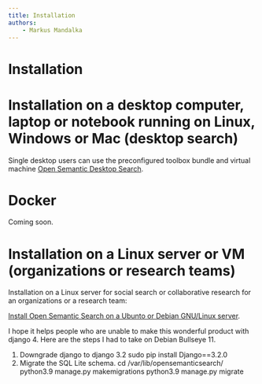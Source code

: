 ```yaml
---
title: Installation
authors:
    - Markus Mandalka
---
```


# Installation

# Installation on a desktop computer, laptop or notebook running on Linux, Windows or Mac (desktop search)

Single desktop users can use the preconfigured toolbox bundle and virtual machine [Open Semantic Desktop Search](../../desktop_search).


# Docker

Coming soon.


# Installation on a Linux server or VM (organizations or research teams)

Installation on a Linux server for social search or collaborative research for an organizations or a research team:

[Install Open Semantic Search on a Ubunto or Debian GNU/Linux server](search_server).

I hope it helps people who are unable to make this wonderful product with django 4. Here are the steps I had to take on Debian Bullseye 11.
1. Downgrade django to django 3.2 
sudo pip install Django==3.2.0
2. Migrate the SQL Lite schema.
cd /var/lib/opensemanticsearch/
python3.9 manage.py makemigrations
python3.9 manage.py migrate
